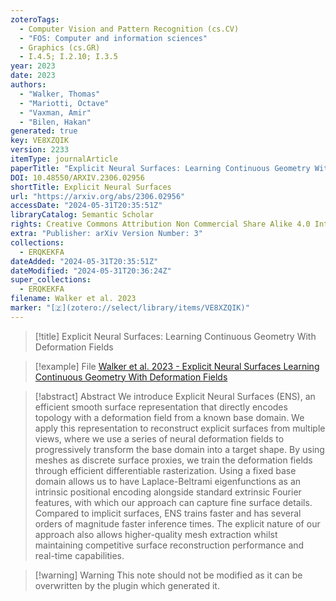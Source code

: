```yaml
---
zoteroTags:
  - Computer Vision and Pattern Recognition (cs.CV)
  - "FOS: Computer and information sciences"
  - Graphics (cs.GR)
  - I.4.5; I.2.10; I.3.5
year: 2023
date: 2023
authors:
  - "Walker, Thomas"
  - "Mariotti, Octave"
  - "Vaxman, Amir"
  - "Bilen, Hakan"
generated: true
key: VE8XZQIK
version: 2233
itemType: journalArticle
paperTitle: "Explicit Neural Surfaces: Learning Continuous Geometry With Deformation Fields"
DOI: 10.48550/ARXIV.2306.02956
shortTitle: Explicit Neural Surfaces
url: "https://arxiv.org/abs/2306.02956"
accessDate: "2024-05-31T20:35:51Z"
libraryCatalog: Semantic Scholar
rights: Creative Commons Attribution Non Commercial Share Alike 4.0 International
extra: "Publisher: arXiv Version Number: 3"
collections:
  - ERQKEKFA
dateAdded: "2024-05-31T20:35:51Z"
dateModified: "2024-05-31T20:36:24Z"
super_collections:
  - ERQKEKFA
filename: Walker et al. 2023
marker: "[🇿](zotero://select/library/items/VE8XZQIK)"
---
```


> [!title] Explicit Neural Surfaces: Learning Continuous Geometry With Deformation Fields

> [!example] File
> [Walker et al. 2023 - Explicit Neural Surfaces Learning Continuous Geometry With Deformation Fields](/Papers/PDFs/Walker%20et%20al.%202023%20-%20Explicit%20Neural%20Surfaces%20Learning%20Continuous%20Geometry%20With%20Deformation%20Fields.pdf)

> [!abstract] Abstract
> We introduce Explicit Neural Surfaces (ENS), an efficient smooth surface representation that directly encodes topology with a deformation field from a known base domain. We apply this representation to reconstruct explicit surfaces from multiple views, where we use a series of neural deformation fields to progressively transform the base domain into a target shape. By using meshes as discrete surface proxies, we train the deformation fields through efficient differentiable rasterization. Using a fixed base domain allows us to have Laplace-Beltrami eigenfunctions as an intrinsic positional encoding alongside standard extrinsic Fourier features, with which our approach can capture fine surface details. Compared to implicit surfaces, ENS trains faster and has several orders of magnitude faster inference times. The explicit nature of our approach also allows higher-quality mesh extraction whilst maintaining competitive surface reconstruction performance and real-time capabilities.

>[!warning] Warning
> This note should not be modified as it can be overwritten by the plugin which generated it.

